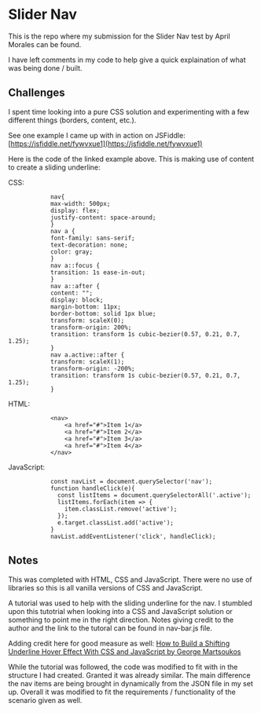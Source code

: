# Slider Nav

This is the repo where my submission for the Slider Nav test by April Morales can be found.

I have left comments in my code to help give a quick explaination of what was being done / built.

## Challenges

I spent time looking into a pure CSS solution and experimenting with a few different things (borders, content, etc.).

See one example I came up with in action on JSFiddle: [https://jsfiddle.net/fywvxue1](https://jsfiddle.net/fywvxue1)

Here is the code of the linked example above. This is making use of content to create a sliding underline:

CSS:

                nav{
                max-width: 500px;
                display: flex;
                justify-content: space-around;
                }
                nav a {
                font-family: sans-serif;
                text-decoration: none;
                color: gray;
                }
                nav a::focus {
                transition: 1s ease-in-out;
                }
                nav a::after {
                content: "";
                display: block;
                margin-bottom: 11px;
                border-bottom: solid 1px blue;
                transform: scaleX(0);
                transform-origin: 200%;
                transition: transform 1s cubic-bezier(0.57, 0.21, 0.7, 1.25);
                }
                nav a.active::after {
                transform: scaleX(1);
                transform-origin: -200%;
                transition: transform 1s cubic-bezier(0.57, 0.21, 0.7, 1.25);
                }

HTML:

                <nav>
                    <a href="#">Item 1</a>
                    <a href="#">Item 2</a>
                    <a href="#">Item 3</a>
                    <a href="#">Item 4</a>
                </nav>

JavaScript:

                const navList = document.querySelector('nav');
                function handleClick(e){
                  const listItems = document.querySelectorAll('.active');
                  listItems.forEach(item => {
                    item.classList.remove('active');
                  });
                  e.target.classList.add('active');
                }
                navList.addEventListener('click', handleClick);
                
## Notes

This was completed with HTML, CSS and JavaScript. There were no use of libraries so this is all vanilla versions of CSS and JavaScript.

A tutorial was used to help with the sliding underline for the nav. I stumbled upon this tutotrial when looking into a CSS and JavaScript solution or something to point me in the right direction. Notes giving credit to the author and the link to the tutoral can be found in nav-bar.js file.

Adding credit here for good measure as well:
[How to Build a Shifting Underline Hover Effect With CSS and JavaScript by George Martsoukos](https://webdesign.tutsplus.com/tutorials/how-to-build-a-shifting-underline-hover-effect-with-css-and-javascript--cms-28510)

While the tutorial was followed, the code was modified to fit with in the structure I had created. Granted it was already similar. The main difference the nav items are being brought in dynamically from the JSON file in my set up. Overall it was modified to fit the requirements / functionality of the scenario given as well.
